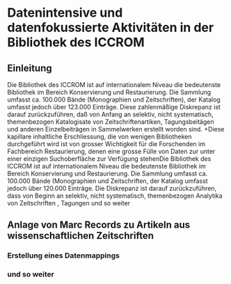 # Datenintensive und datenfokussierte Aktivitäten in der Bibliothek des ICCROM

## Einleitung

Die Bibliothek des ICCROM ist auf internationalem Niveau die bedeutenste Bibliothek im Bereich Konservierung und Restaurierung. Die Sammlung umfasst ca. 100.000 Bände (Monographien und Zeitschriften), der Katalog umfasst jedoch über 123.000 Einträge. Diese zahlenmäßige Diskrepanz ist darauf zurückzuführen, daß von Anfang an selektiv, nicht systematisch, themenbezogen Katalogisate von Zeitschriftenartiken, Tagungsbeitägen und anderen Einzelbeiträgen in Sammelwerken erstellt worden sind.
+Diese kapillare inhaltliche Erschliessung, die von wenigen Bibliotheken durchgeführt wird ist von grosser Wichtigkeit für die Forschenden im Fachbereich Restaurierung, denen eine grosse Fülle von Daten zur unter einer einzigen Suchoberfläche zur Verfügung stehenDie Bibliothek des ICCROM ist auf internationalem Niveau die bedeutenste Bibliothek im Bereich Konservierung und Restaurierung. Die Sammlung umfasst ca. 100.000 Bände (Monographien und Zeitschriften, der Katalog umfasst jedoch über 120.000 Einträge. Die Diskrepanz ist darauf zurückzuführen, dass von Beginn an selektiv, nicht systematisch, themenbezogen Analytika von Zeitschriften , Tagungen und so weiter 

## Anlage von Marc Records zu Artikeln aus wissenschaftlichen Zeitschriften

### Erstellung eines Datenmappings

### und so weiter
